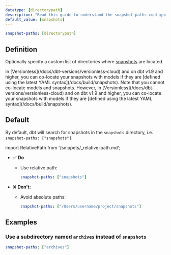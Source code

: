 ```yaml
---
datatype: [directorypath]
description: "Read this guide to understand the snapshot-paths configuration in dbt."
default_value: [snapshots]
---
```

<File name='dbt_project.yml'>

```yml
snapshot-paths: [directorypath]
```

</File>

## Definition

Optionally specify a custom list of directories where [snapshots](/docs/build/snapshots) are located. 

<VersionBlock firstVersion="1.9">
In [Versionless](/docs/dbt-versions/versionless-cloud) and on dbt v1.9 and higher, you can co-locate your snapshots with models if they are [defined using the latest YAML syntax](/docs/build/snapshots). 
</VersionBlock>

<VersionBlock lastVersion="1.8">
Note that you cannot co-locate models and snapshots. However, in [Versionless](/docs/dbt-versions/versionless-cloud) and on dbt v1.9 and higher, you can co-locate your snapshots with models if they are [defined using the latest YAML syntax](/docs/build/snapshots).
</VersionBlock>

## Default
By default, dbt will search for snapshots in the `snapshots` directory, i.e. `snapshot-paths: ["snapshots"]`. 


import RelativePath from '/snippets/_relative-path.md';

<RelativePath 
path="snapshot-paths"
absolute="/Users/username/project/snapshots"
/>

- ✅ **Do**
  - Use relative path:
    ```yml
    snapshot-paths: ["snapshots"]
    ```

- ❌ **Don't:**
  - Avoid absolute paths:
    ```yml
    snapshot-paths: ["/Users/username/project/snapshots"]
    ```

## Examples
### Use a subdirectory named `archives` instead of `snapshots`

<File name='dbt_project.yml'>

```yml
snapshot-paths: ["archives"]
```

</File>
